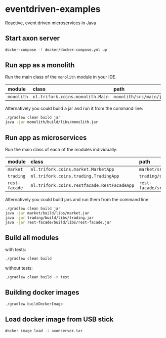 # eventdriven-examples
Reactive, event driven microservices in Java

## Start axon server
```sh
docker-compose -f docker/docker-compose.yml up
```

## Run app as a monolith
Run the main class  of the `monolith` module in your IDE.

| module     | class                            | path                                                         |
|:-----------|:---------------------------------|:-------------------------------------------------------------|
| `monolith` | `nl.trifork.coins.monolith.Main` | `monolith/src/main/java/nl/trifork/coins/monolith/Main.java` |

Alternatively you could build a jar and run it from the command line:
```sh
./gradlew clean build jar
java -jar monolith/build/libs/monolith.jar 
```

## Run app as microservices
Run the main class of each of the modules individually:

| module        | class                                       | path                                                                       |
|:--------------|:--------------------------------------------|:---------------------------------------------------------------------------|
| `market`      | `nl.trifork.coins.market.MarketApp`         | `market/src/main/java/nl/trifork/coins/market/MarketApp.java`              |
| `trading`     | `nl.trifork.coins.trading.TradingApp`       | `trading/src/main/java/nl/trifork/coins/trading/TradingApp.java`           |
| `rest-facade` | `nl.trifork.coins.restfacade.RestFacadeApp` | `rest-facade/src/main/java/nl/trifork/coins/restfacade/RestFacadeApp.java` |


Alternatively you could build jars and run them from the command line:
```sh
./gradlew clean build jar
java -jar market/build/libs/market.jar 
java -jar trading/build/libs/trading.jar 
java -jar rest-facade/build/libs/rest-facade.jar 
```

## Build all modules
with tests:
```sh
./gradlew clean build
```
without tests:
```sh
./gradlew clean build -x test
```

## Building docker images
```sh
./gradlew buildDockerImage
```

## Load docker image from USB stick
```sh
docker image load -i axonserver.tar
```